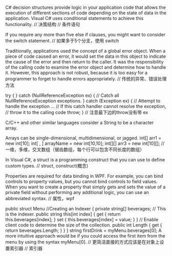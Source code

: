 C# decision structures provide logic in your application code that allows the execution of different sections of code depending on the state of data in the application. 
Visual C# uses conditional statements to achieve this functionality.
// 决策结构
// 条件语句

If you require any more than five else if clauses, you might want to consider the switch statement.
// 如果多于5个分支，使用 switch

Traditionally, applications used the concept of a global error object. When a piece of code caused an error, it would set the data in this object to indicate the cause of the error and then return to the caller. It was the responsibility of the calling code to examine the error object and determine how to handle it. However, this approach is not robust, because it is too easy for a programmer to forget to handle errors appropriately.
// 传统的异常、错误处理方法

try
{
}
catch (NullReferenceException ex)
{
    // Catch all NullReferenceException exceptions.
}
catch (Exception ex)
{
    // Attempt to handle the exception
    ...
    // If this catch handler cannot resolve the exception, 
    // throw it to the calling code
    throw;
}
// 注意最下边的throw没有带 ex

C/C++ and other similar languages consider a String to be a character array.

Arrays can be single-dimensional, multidimensional, or jagged.
int[] arr1 = new int[10];
int[ , ] arrayName = new int[10,10];
int[][] arr3 = new int[10][];
// 一维，多维，交叉数组（锯齿数组，每个行可以包含不同长度的数组）

In Visual C#, a struct is a programming construct that you can use to define custom types.
// struct, construct(概念)

Properties are required for data binding in WPF. For example, you can bind controls to property values, but you cannot bind controls to field values.
When you want to create a property that simply gets and sets the value of a private field without performing any additional logic, you can use an abbreviated syntax. 
// 属性，wpf

public struct Menu //Creating an Indexer 
{ 
    private string[] beverages; 
    // This is the indexer. 
    public string this[int index] 
    { 
        get { return this.beverages[index]; } 
        set { this.beverages[index] = value; } 
    } 
    // Enable client code to determine the size of the collection. 
    public int Length 
    { 
        get { return beverages.Length; } 
    } 
}
string firstDrink = myMenu.beverages[0];
A more intuitive approach would be if you could access the first item from the menu by using the syntax myMenu[0]. 
// 更简洁直接的方式应该是在对象上设置索引器
// 索引器